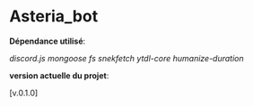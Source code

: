 # Asteria_bot

**Dépendance utilisé**:

_discord.js_
_mongoose_
_fs_
_snekfetch_
_ytdl-core_
_humanize-duration_

__version actuelle du projet__:

[v.0.1.0]
